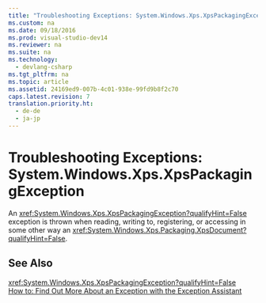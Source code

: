 ```yaml
---
title: "Troubleshooting Exceptions: System.Windows.Xps.XpsPackagingException"
ms.custom: na
ms.date: 09/18/2016
ms.prod: visual-studio-dev14
ms.reviewer: na
ms.suite: na
ms.technology: 
  - devlang-csharp
ms.tgt_pltfrm: na
ms.topic: article
ms.assetid: 24169ed9-007b-4c01-938e-99fd9b8f2c70
caps.latest.revision: 7
translation.priority.ht: 
  - de-de
  - ja-jp
---
```

# Troubleshooting Exceptions: System.Windows.Xps.XpsPackagingException
An <xref:System.Windows.Xps.XpsPackagingException?qualifyHint=False> exception is thrown when reading, writing to, registering, or accessing in some other way an <xref:System.Windows.Xps.Packaging.XpsDocument?qualifyHint=False>.  
  
## See Also  
 <xref:System.Windows.Xps.XpsPackagingException?qualifyHint=False>   
 [How to: Find Out More About an Exception with the Exception Assistant](../Topic/How%20to:%20Use%20the%20Exception%20Assistant.md)